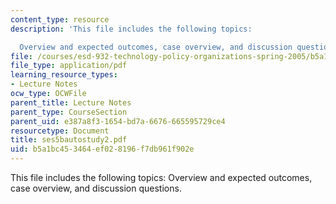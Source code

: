 ```yaml
---
content_type: resource
description: 'This file includes the following topics:

  Overview and expected outcomes, case overview, and discussion questions.'
file: /courses/esd-932-technology-policy-organizations-spring-2005/b5a1bc453464ef028196f7db961f902e_ses5bautostudy2.pdf
file_type: application/pdf
learning_resource_types:
- Lecture Notes
ocw_type: OCWFile
parent_title: Lecture Notes
parent_type: CourseSection
parent_uid: e387a8f3-1654-bd7a-6676-665595729ce4
resourcetype: Document
title: ses5bautostudy2.pdf
uid: b5a1bc45-3464-ef02-8196-f7db961f902e
---
```

This file includes the following topics:
Overview and expected outcomes, case overview, and discussion questions.


